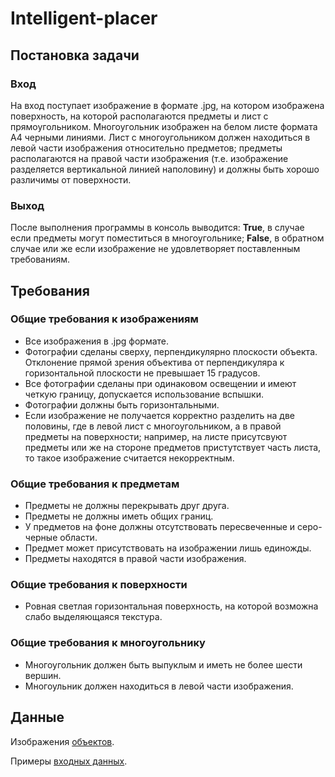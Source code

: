 # Intelligent-placer
## Постановка задачи

### Вход
На вход поступает изображение в формате .jpg, на котором изображена поверхность, на которой располагаются предметы и лист с прямоугольником. Многоугольник изображен на белом листе формата A4 черными линиями. Лист с многоугольником должен находиться в левой части изображения относительно предметов; предметы располагаются на правой части изображения (т.е. изображение разделяется вертикальной линией наполовину) и должны быть хорошо различимы от поверхности.

### Выход

После выполнения программы в консоль выводится: **True**, в случае если предметы могут поместиться в многоугольнике; **False**, в обратном случае или же если изображение не удовлетворяет поставленным требованиям.

## Требования

### Общие требования к изображениям
+ Все изображения в .jpg формате.
+ Фотографии сделаны сверху, перпендикулярно плоскости объекта. Отклонение прямой зрения объектива от перпендикуляра к горизонтальной плоскости не превышает 15 градусов.
+ Все фотографии сделаны при одинаковом освещении и имеют четкую границу, допускается использование вспышки.
+ Фотографии должны быть горизонтальными. 
+ Если изображение не получается корректно разделить на две половины, где в левой лист с многоугольником, а в правой предметы на поверхности; например, на листе присутсвуют предметы или же на стороне предметов пристутствует часть листа, то такое изображение считается некорректным.

### Общие требования к предметам
+ Предметы не должны перекрывать друг друга.
+ Предметы не должны иметь общих границ.
+ У предметов на фоне должны отсутствовать пересвеченные и серо-черные области.
+ Предмет может присутствовать на изображении лишь единожды.
+ Предметы находятся в правой части изображения.

### Общие требования к поверхности
+ Ровная светлая горизонтальная поверхность, на которой возможна слабо выделяющаяся текстура.

### Общие требования к многоугольнику
+ Многоугольник должен быть выпуклым и иметь не более шести вершин.
+ Многоульник должен находиться в левой части изображения.

## Данные

Изображения [объектов](objects).

Примеры [входных данных](tests).

